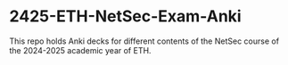 # 2425-ETH-NetSec-Exam-Anki
This repo holds Anki decks for different contents of the NetSec course of the 2024-2025 academic year of ETH.
